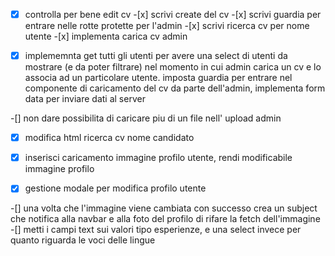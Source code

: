 -[x] controlla per bene edit cv -[x] scrivi create del cv -[x] scrivi guardia per entrare nelle rotte protette per l'admin -[x] scrivi ricerca cv per nome utente -[x] implementa carica cv admin

-[x] implememnta get tutti gli utenti per avere una select di utenti da mostrare (e da poter filtrare) nel momento in cui admin carica un cv e lo associa ad un particolare utente. imposta guardia per entrare nel componente di caricamento del cv da parte dell'admin, implementa form data per inviare dati al server

-[] non dare possibilita di caricare piu di un file nell' upload admin

- [x] modifica html ricerca cv nome candidato

-[x] inserisci caricamento immagine profilo utente, rendi modificabile immagine profilo

-[x] gestione modale per modifica profilo utente

-[] una volta che l'immagine viene cambiata con successo crea un subject che notifica alla navbar e alla foto del profilo di rifare la fetch dell'immagine
-[] metti i campi text sui valori tipo esperienze, e una select invece per quanto riguarda le voci delle lingue
